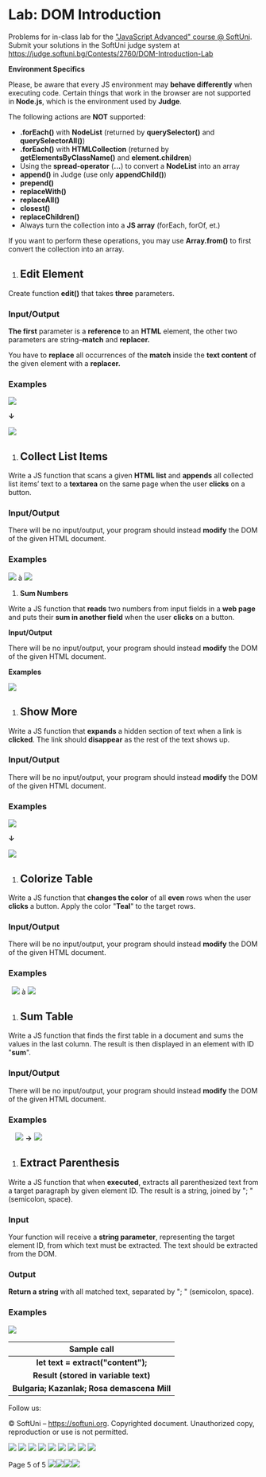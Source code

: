 ﻿
# **Lab: DOM Introduction**
Problems for in-class lab for the ["JavaScript Advanced" course @ SoftUni](https://softuni.bg/trainings/3588/js-advanced-january-2022). Submit your solutions in the SoftUni judge system at <https://judge.softuni.bg/Contests/2760/DOM-Introduction-Lab>

**Environment Specifics**

Please, be aware that every JS environment may **behave differently** when executing code. Certain things that work in the browser are not supported in **Node.js**, which is the environment used by **Judge**.

The following actions are **NOT** supported:

- **.forEach()** with **NodeList** (returned by **querySelector()** and **querySelectorAll()**)
- **.forEach()** with **HTMLCollection** (returned by **getElementsByClassName()** and **element.children**)
- Using the **spread-operator** (**...**) to convert a **NodeList** into an array
- **append()** in Judge (use only **appendChild()**)
- **prepend()**
- **replaceWith()**
- **replaceAll()**
- **closest()**
- **replaceChildren()**
- Always turn the collection into a **JS array** (forEach, forOf, et.)

If you want to perform these operations, you may use **Array.from()** to first convert the collection into an array. 
1. ## **Edit Element** 
Create function **edit()** that takes **three** parameters.
### **Input/Output**
**The first** parameter is a **reference** to an **HTML** element, the other two parameters are string–**match** and **replacer.**

You have to **replace** all occurrences of the **match** inside the **text content** of the given element with a **replacer.**
### **Examples**
![](Aspose.Words.70f99028-aaa8-4c44-bd0a-68a7785c1145.001.png)

**↓**

![](Aspose.Words.70f99028-aaa8-4c44-bd0a-68a7785c1145.002.png)
1. ## **Collect List Items**
Write a JS function that scans a given **HTML list** and **appends** all collected list items’ text to a **textarea** on the same page when the user **clicks** on a button.
### **Input/Output**
There will be no input/output, your program should instead **modify** the DOM of the given HTML document.
### **Examples**
![](Aspose.Words.70f99028-aaa8-4c44-bd0a-68a7785c1145.003.png) à ![](Aspose.Words.70f99028-aaa8-4c44-bd0a-68a7785c1145.003.png)

1. **Sum Numbers**

Write a JS function that **reads** two numbers from input fields in a **web page** and puts their **sum in another field** when the user **clicks** on a button.

**Input/Output**

There will be no input/output, your program should instead **modify** the DOM of the given HTML document.

**Examples**

![](Aspose.Words.70f99028-aaa8-4c44-bd0a-68a7785c1145.004.png) 
1. ## **Show More**
Write a JS function that **expands** a hidden section of text when a link is **clicked**. The link should **disappear** as the rest of the text shows up.
### **Input/Output**
There will be no input/output, your program should instead **modify** the DOM of the given HTML document.
### **Examples**
![](Aspose.Words.70f99028-aaa8-4c44-bd0a-68a7785c1145.005.png)

**↓**

![](Aspose.Words.70f99028-aaa8-4c44-bd0a-68a7785c1145.006.png)
1. ## **Colorize Table**
Write a JS function that **changes the color** of all **even** rows when the user **clicks** a button. Apply the color "**Teal**" to the target rows.
### **Input/Output**
There will be no input/output, your program should instead **modify** the DOM of the given HTML document.
### **Examples**
` `![](Aspose.Words.70f99028-aaa8-4c44-bd0a-68a7785c1145.007.png) à ![](Aspose.Words.70f99028-aaa8-4c44-bd0a-68a7785c1145.008.png)
1. ## **Sum Table**
Write a JS function that finds the first table in a document and sums the values in the last column. The result is then displayed in an element with ID "**sum**".
### **Input/Output**
There will be no input/output, your program should instead **modify** the DOM of the given HTML document.
### **Examples**
`  `![](Aspose.Words.70f99028-aaa8-4c44-bd0a-68a7785c1145.009.png)   **→**   ![](Aspose.Words.70f99028-aaa8-4c44-bd0a-68a7785c1145.010.png)
1. ## **Extract Parenthesis**
Write a JS function that when **executed**, extracts all parenthesized text from a target paragraph by given element ID. The result is a string, joined by "; " (semicolon, space).
### **Input**
Your function will receive a **string parameter**, representing the target element ID, from which text must be extracted. The text should be extracted from the DOM.
### **Output**
**Return a string** with all matched text, separated by "; " (semicolon, space).
### **Examples**
![](Aspose.Words.70f99028-aaa8-4c44-bd0a-68a7785c1145.011.png)

|**Sample call**|
| :-: |
|**let text = extract("content");**|
|**Result (stored in variable text)**|
|**Bulgaria; Kazanlak; Rosa demascena Mill**|

Follow us:

© SoftUni – <https://softuni.org>. Copyrighted document. Unauthorized copy, reproduction or use is not permitted.

![](Aspose.Words.70f99028-aaa8-4c44-bd0a-68a7785c1145.014.png)   ![](Aspose.Words.70f99028-aaa8-4c44-bd0a-68a7785c1145.014.png)   ![](Aspose.Words.70f99028-aaa8-4c44-bd0a-68a7785c1145.014.png)   ![](Aspose.Words.70f99028-aaa8-4c44-bd0a-68a7785c1145.014.png)   ![](Aspose.Words.70f99028-aaa8-4c44-bd0a-68a7785c1145.014.png)  ![](Aspose.Words.70f99028-aaa8-4c44-bd0a-68a7785c1145.014.png)   ![](Aspose.Words.70f99028-aaa8-4c44-bd0a-68a7785c1145.014.png)   ![](Aspose.Words.70f99028-aaa8-4c44-bd0a-68a7785c1145.014.png)   ![](Aspose.Words.70f99028-aaa8-4c44-bd0a-68a7785c1145.014.png)

Page 5 of 5
![](Aspose.Words.70f99028-aaa8-4c44-bd0a-68a7785c1145.012.png)![](Aspose.Words.70f99028-aaa8-4c44-bd0a-68a7785c1145.013.png)![](Aspose.Words.70f99028-aaa8-4c44-bd0a-68a7785c1145.015.png)![](Aspose.Words.70f99028-aaa8-4c44-bd0a-68a7785c1145.016.png)
